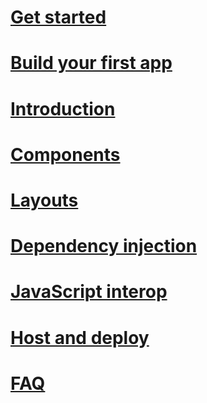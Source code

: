 # [Get started](xref:client-side/blazor/get-started)
# [Build your first app](xref:client-side/blazor/tutorials/first-app)
# [Introduction](xref:client-side/blazor/introduction/index)
# [Components](xref:client-side/blazor/components/index)
# [Layouts](xref:client-side/blazor/layouts)
# [Dependency injection](xref:client-side/blazor/dependency-injection)
# [JavaScript interop](xref:client-side/blazor/javascript-interop)
# [Host and deploy](xref:client-side/blazor/host-and-deploy/index)
# [FAQ](xref:client-side/blazor/introduction/faq)
